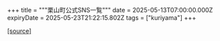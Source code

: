 +++
title = """栗山町公式SNS一覧"""
date = 2025-05-13T07:00:00.000Z
expiryDate = 2025-05-23T21:22:15.802Z
tags = ["kuriyama"]
+++


[[source]](https://www.town.kuriyama.hokkaido.jp/soshiki/28/8954.html)
